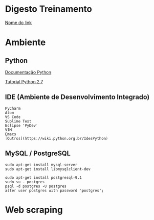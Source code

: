 # Digesto Treinamento

[Nome do link](link)

# Ambiente
## Python
[Documentação Python](https://docs.python.org/2.7/)

[Tutorial Python 2.7](https://docs.python.org/2.7/tutorial/index.html)

## IDE (Ambiente de Desenvolvimento Integrado)
```
PyCharm
Atom
VS Code
Sublime Text
Eclipse 'PyDev'
VIM
Emacs
[Outros](https://wiki.python.org.br/IdesPython)
```
## MySQL / PostgreSQL

```
sudo apt-get install mysql-server
sudo apt-get install libmysqlclient-dev
```

```
sudo apt-get install postgresql-9.1
sudo su - postgres
psql -d postgres -U postgres
alter user postgres with password 'postgres';
```

# Web scraping

